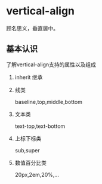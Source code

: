 # vertical-align
顾名思义，垂直居中。

## 基本认识
了解vertical-align支持的属性以及组成

1. inherit 继承
2. 线类
    
    baseline,top,middle,bottom
3. 文本类

    text-top,text-bottom
4. 上标下标类
    
    sub,super
5. 数值百分比类

    20px,2em,20%,...